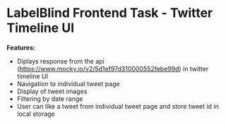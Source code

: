 # LabelBlind Frontend Task - Twitter Timeline UI

**Features:**

- Diplays response  from the api (https://www.mocky.io/v2/5d1ef97d310000552febe99d) in twitter timeline UI
- Navigation to individual tweet page 
- Display of tweet images
- Filtering by date range
- User can like a tweet from individual tweet page and store tweet id in local storage

